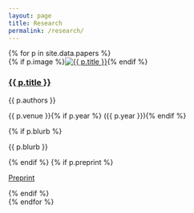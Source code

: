 ```yaml
---
layout: page
title: Research
permalink: /research/
---
```


<div class="pub-grid">
{% for p in site.data.papers %}
  <article class="pub-card">
    {% if p.image %}<a href="{{ p.url }}"><img src="{{ p.image | relative_url }}" alt="{{ p.title }}"></a>{% endif %}
    <div class="pub-body">
      <h3 class="pub-title"><a href="{{ p.url }}">{{ p.title }}</a></h3>
      <p class="pub-authors">{{ p.authors }}</p>
      <p class="pub-venue">{{ p.venue }}{% if p.year %} ({{ p.year }}){% endif %}</p>
      {% if p.blurb %}<p class="pub-blurb">{{ p.blurb }}</p>{% endif %}
      {% if p.preprint %}
        <p class="pub-links"><a href="{{ p.preprint }}">Preprint</a></p>
      {% endif %}
    </div>
  </article>
{% endfor %}
</div>
